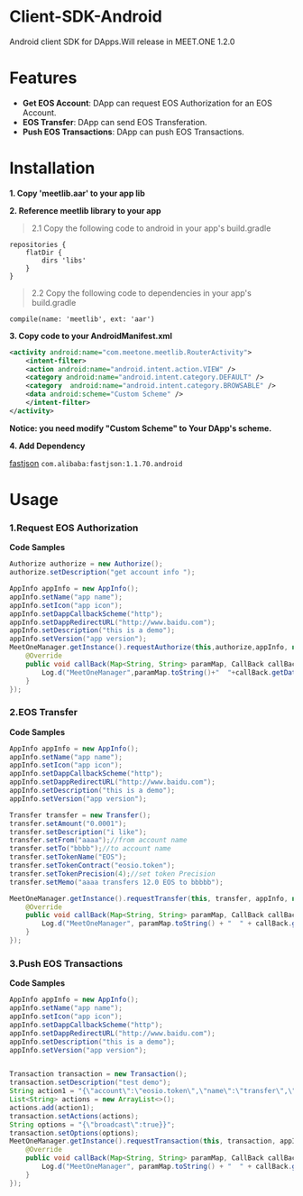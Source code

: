 Client-SDK-Android    
==============
Android  client SDK for DApps.Will release in MEET.ONE 1.2.0

# Features
- **Get EOS Account**: DApp can request EOS Authorization for an EOS Account.
- **EOS Transfer**: DApp can send EOS Transferation.
- **Push EOS Transactions**: DApp can push EOS Transactions.

Installation
==============

**1. Copy 'meetlib.aar' to your app lib**  

**2. Reference meetlib library to your app**

> 2.1  Copy the following code to android in your app's build.gradle 
 
    
```
repositories {
    flatDir {
        dirs 'libs'
    }
}
```  



 
    
> 2.2 Copy the following code to dependencies in your app's build.gradle 

    
```
compile(name: 'meetlib', ext: 'aar')
```
 
     
    
**3. Copy code to your AndroidManifest.xml**


```xml
<activity android:name="com.meetone.meetlib.RouterActivity">
    <intent-filter>
    <action android:name="android.intent.action.VIEW" />
    <category android:name="android.intent.category.DEFAULT" />
    <category  android:name="android.intent.category.BROWSABLE" />
    <data android:scheme="Custom Scheme" />
    </intent-filter>
</activity>
```
  
        
**Notice: you need modify "Custom Scheme" to Your DApp's scheme.**

**4. Add Dependency**

[fastjson](https://github.com/alibaba/fastjson) `com.alibaba:fastjson:1.1.70.android`

 
# Usage

### 1.Request EOS Authorization

**Code Samples**


```java
Authorize authorize = new Authorize();
authorize.setDescription("get account info ");

AppInfo appInfo = new AppInfo();
appInfo.setName("app name");
appInfo.setIcon("app icon");
appInfo.setDappCallbackScheme("http");
appInfo.setDappRedirectURL("http://www.baidu.com");
appInfo.setDescription("this is a demo");
appInfo.setVersion("app version");
MeetOneManager.getInstance().requestAuthorize(this,authorize,appInfo, new MeetOneCallBack() {
    @Override
    public void callBack(Map<String, String> paramMap, CallBack callBack) {
        Log.d("MeetOneManager",paramMap.toString()+"  "+callBack.getData());
    }
});
```

        
### 2.EOS Transfer

**Code Samples**


```java
AppInfo appInfo = new AppInfo();
appInfo.setName("app name");
appInfo.setIcon("app icon");
appInfo.setDappCallbackScheme("http");
appInfo.setDappRedirectURL("http://www.baidu.com");
appInfo.setDescription("this is a demo");
appInfo.setVersion("app version");

Transfer transfer = new Transfer();
transfer.setAmount("0.0001");
transfer.setDescription("i like");
transfer.setFrom("aaaa");//from account name
transfer.setTo("bbbb");//to account name
transfer.setTokenName("EOS");
transfer.setTokenContract("eosio.token");
transfer.setTokenPrecision(4);//set token Precision
transfer.setMemo("aaaa transfers 12.0 EOS to bbbbb");

MeetOneManager.getInstance().requestTransfer(this, transfer, appInfo, new MeetOneCallBack() {
    @Override
    public void callBack(Map<String, String> paramMap, CallBack callBack) {
        Log.d("MeetOneManager", paramMap.toString() + "  " + callBack.getData());
    }
});
```

        
### 3.Push EOS Transactions

**Code Samples**


```java
AppInfo appInfo = new AppInfo();
appInfo.setName("app name");
appInfo.setIcon("app icon");
appInfo.setDappCallbackScheme("http");
appInfo.setDappRedirectURL("http://www.baidu.com");
appInfo.setDescription("this is a demo");
appInfo.setVersion("app version");


Transaction transaction = new Transaction();
transaction.setDescription("test demo");
String action1 = "{\"account\":\"eosio.token\",\"name\":\"transfer\",\"authorization\":[{\"actor\":\"aaaa\", \"permission\":\"owner\"}],\"data\":{\"from\":\"aaaa\", \"to\":\"bbbb\",\"quantity\":\"0.0001 EOS\",\"memo\":\"test\"}}";
List<String> actions = new ArrayList<>();
actions.add(action1);
transaction.setActions(actions);
String options = "{\"broadcast\":true}}";
transaction.setOptions(options);
MeetOneManager.getInstance().requestTransaction(this, transaction, appInfo, new MeetOneCallBack() {
    @Override
    public void callBack(Map<String, String> paramMap, CallBack callBack) {
        Log.d("MeetOneManager", paramMap.toString() + "  " + callBack.getData());
    }
});
```

